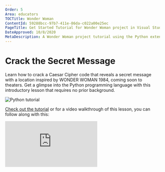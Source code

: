 ```yaml
---
Order: 5
Area: educators
TOCTitle: Wonder Woman
ContentId: 59288bcc-97b7-411e-86da-c022a00e25ec
PageTitle: Get Started Tutorial for Wonder Woman project in Visual Studio Code
DateApproved: 10/8/2020
MetaDescription: A Wonder Woman project tutorial using the Python extension in Visual Studio Code.
---
```

# Crack the Secret Message

Learn how to crack a Caesar Cipher code that reveals a secret message with a location inspired by WONDER WOMAN 1984, coming soon to theaters. Get a glimpse into the Python programming language with this introductory lesson that requires no prior background.

<img src="images/wonderwoman.png" alt="Python tutorial" aria-hidden="true" class="thumb"/>

[Check out the tutorial](https://microsoft.github.io/WW84-Python-Lessons/site/secret_message.html) or for a video walkthrough of this lesson, you can follow along with this:
<iframe src="https://www.youtube-nocookie.com/embed/O9WXvc1N8Wc" frameborder="0" frameborder="0" allow="accelerometer; autoplay; encrypted-media; gyroscope; picture-in-picture" allowfullscreen></iframe>

